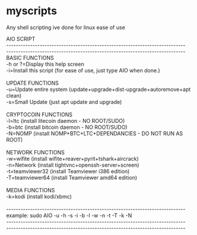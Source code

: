 # myscripts
Any shell scripting ive done for linux ease of use<br>

AIO SCRIPT<br>
---------------------------------------------------------------------------<br>
---------------------------------------------------------------------------<br>
BASIC FUNCTIONS<br>
-h or ?=Display this help screen<br>
-i=Install this script (for ease of use, just type AIO when done.)<br>
<br>
UPDATE FUNCTIONS<br>
-u=Update entire system (update+upgrade+dist-upgrade+autoremove+apt clean)<br>
-s=Small Update (just apt update and upgrade)<br>
<br>
CRYPTOCOIN FUNCTIONS<br>
-l=ltc (install litecoin daemon - NO ROOT/SUDO)<br>
-b=btc (install bitcoin daemon - NO ROOT/SUDO)<br>
-N=NOMP (install NOMP+BTC+LTC+DEPENDANCIES - DO NOT RUN AS ROOT)<br>
<br>
NETWORK FUNCTIONS<br>
-w=wifite (install wifite+reaver+pyrit+tshark+aircrack)<br>
-n=Network (install tightvnc+openssh-server+screen)<br>
-t=teamviewer32 (install Teamviewer i386 edition)<br>
-T=teamviewer64 (install Teamviewer amd64 edition)<br>
<br>
MEDIA FUNCTIONS<br>
-k=kodi (install kodi/xbmc)<br>
<br>
---------------------------------------------------------------------------<br>
example: sudo AIO -u -h -s -i -b -l -w -n -t -T -k -N<br>
---------------------------------------------------------------------------<br>
---------------------------------------------------------------------------<br>
